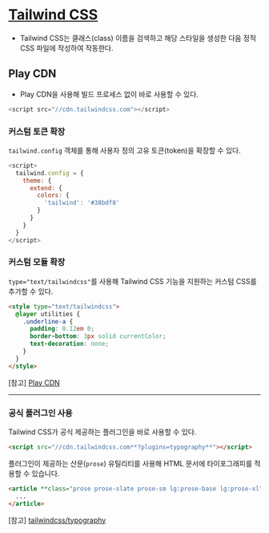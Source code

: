 # [Tailwind CSS](https://tailwindcss.com/)

- Tailwind CSS는 클래스(class) 이름을 검색하고 해당 스타일을 생성한 다음 정적 CSS 파일에 작성하여 작동한다.

## Play CDN

- Play CDN을 사용해 빌드 프로세스 없이 바로 사용할 수 있다.

```js
<script src="//cdn.tailwindcss.com"></script>
```

### 커스텀 토큰 확장

`tailwind.config` 객체를 통해 사용자 정의 고유 토큰(token)을 확장할 수 있다.

```js
<script>
  tailwind.config = {
    theme: {
      extend: {
        colors: {
          'tailwind': '#38bdf8'
        }
      }
    }
  }
</script>
```

### 커스텀 모듈 확장

`type="text/tailwindcss"`를 사용해 Tailwind CSS 기능을 지원하는 커스텀 CSS를 추가할 수 있다.

```html
<style type="text/tailwindcss">
  @layer utilities {
    .underline-a {
      padding: 0.12em 0;
      border-bottom: 3px solid currentColor;
      text-decoration: none;
    }
  }
</style>
```

[참고] [Play CDN](https://tailwindcss.com/docs/installation/play-cdn)

---

### 공식 플러그인 사용

Tailwind CSS가 공식 제공하는 플러그인을 바로 사용할 수 있다.

```html
<script src="//cdn.tailwindcss.com**?plugins=typography**"></script>
```

플러그인이 제공하는 산문(`prose`) 유틸리티를 사용해 HTML 문서에 타이포그래피를 적용할 수 있습니다.

```html
<article **class="prose prose-slate prose-sm lg:prose-base lg:prose-xl" **>
  ...
</article>
```

[참고] [tailwindcss/typography](https://github.com/tailwindlabs/tailwindcss-typography)
